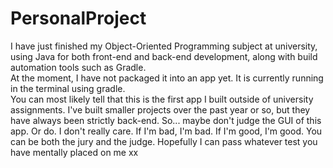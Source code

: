 # PersonalProject
I have just finished my Object-Oriented Programming subject at university, using Java for both front-end and back-end development, along with build automation tools such as Gradle.
<br>
At the moment, I have not packaged it into an app yet. It is currently running in the terminal using gradle. 
<br>
You can most likely tell that this is the first app I built outside of university assignments. I've built smaller projects over the past year or so, but they have always been strictly back-end. So... maybe don't judge the GUI of this app. Or do. I don't really care. If I'm bad, I'm bad. If I'm good, I'm good. You can be both the jury and the judge. Hopefully I can pass whatever test you have mentally placed on me xx